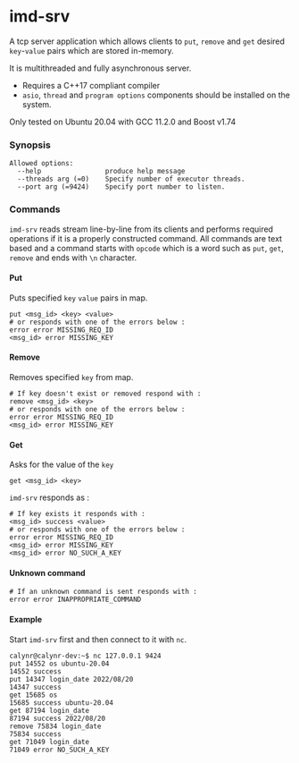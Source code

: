 # imd-srv
A tcp server application which allows clients to `put`, `remove` and `get` desired `key`-`value` pairs which are stored in-memory.

It is multithreaded and fully asynchronous server.

- Requires a C++17 compliant compiler
- `asio`, `thread` and `program options` components should be installed on the system.

Only tested on Ubuntu 20.04 with GCC 11.2.0 and Boost v1.74

### Synopsis
```console
Allowed options:
  --help                produce help message
  --threads arg (=0)    Specify number of executor threads.
  --port arg (=9424)    Specify port number to listen.
```

### Commands
`imd-srv` reads stream line-by-line from its clients and performs required operations if it is a properly constructed command.
All commands are text based and a command starts with `opcode` which is a word such as `put`, `get`, `remove` and ends with `\n` character.

#### Put
Puts specified `key` `value` pairs in map.
```console
put <msg_id> <key> <value>
# or responds with one of the errors below :
error error MISSING_REQ_ID
<msg_id> error MISSING_KEY
```

#### Remove
Removes specified `key` from map.

``` console
# If key doesn't exist or removed respond with :
remove <msg_id> <key>
# or responds with one of the errors below :
error error MISSING_REQ_ID
<msg_id> error MISSING_KEY
````

#### Get
Asks for the value of the `key`

```console
get <msg_id> <key>
```

`imd-srv` responds as :
``` console
# If key exists it responds with :
<msg_id> success <value>
# or responds with one of the errors below :
error error MISSING_REQ_ID
<msg_id> error MISSING_KEY
<msg_id> error NO_SUCH_A_KEY
```
#### Unknown command
```console
# If an unknown command is sent responds with :
error error INAPPROPRIATE_COMMAND
```

#### Example
Start `imd-srv` first and then connect to it with `nc`.

``` console
calynr@calynr-dev:~$ nc 127.0.0.1 9424
put 14552 os ubuntu-20.04
14552 success
put 14347 login_date 2022/08/20
14347 success
get 15685 os
15685 success ubuntu-20.04
get 87194 login_date
87194 success 2022/08/20
remove 75834 login_date
75834 success
get 71049 login_date
71049 error NO_SUCH_A_KEY
```

